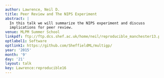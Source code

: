 ```yaml
---
author: Lawrence, Neil D.
title: Peer Review and The NIPS Experiment
abstract: |
  In this talk we will summarize the NIPS experiment and discuss
  implications for peer review.
venue: MLPM Summer School
linkpdf: ftp://ftp.dcs.shef.ac.uk/home/neil/reproducible_manchester13.pdf
optlabel1: Software
optlink1: https://github.com/SheffieldML/multigp/
year: '2015'
month: '9'
day: '21'
layout: talk
key: Lawrence:reproducible16
---
```

